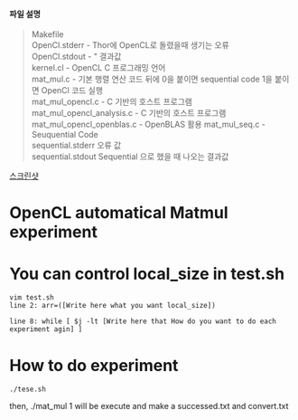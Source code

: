 #### 파일 설명
> Makefile	<br />
> OpenCl.stderr - Thor에 OpenCL로 돌렸을때 생기는 오류 <br />
> OpenCl.stdout	-       "                   결과값 <br />
> kernel.cl	 - OpenCL C 프로그래밍 언어<br />
> mat_mul.c	 - 기본 행렬 연산 코드 뒤에 0을 붙이면 sequential code 1을 붙이면 OpenCl 코드 실행<br />
> mat_mul_opencl.c	- C 기반의 호스트 프로그램 <br />
> mat_mul_opencl_analysis.c	- C 기반의 호스트 프로그램<br />
  mat_mul_opencl_openblas.c - OpenBLAS 활용
> mat_mul_seq.c	- Seuquential Code<br />
> sequential.stderr	 오류 값<br />
> sequential.stdout  Sequential 으로 했을 때 나오는 결과값<br />

[스크린샷](https://www.evernote.com/l/AuGHdkdWHCtNy7uVnQzdLp1s8Ck696Roczw)


OpenCL automatical Matmul experiment 
===================================

# You can control local_size in test.sh
```console
vim test.sh
line 2: arr=([Write here what you want local_size])

line 8: while [ $j -lt [Write here that How do you want to do each experiment agin] ]
```

# How to do experiment
```console
./tese.sh
```

then, ./mat_mul 1 will be execute and make a successed.txt and convert.txt




